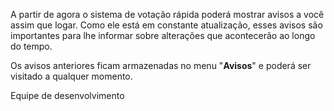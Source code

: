A partir de agora o sistema de votação rápida poderá mostrar avisos a você assim que logar. Como ele está em constante atualização, esses avisos são importantes para lhe informar sobre alterações que acontecerão ao longo do tempo.

Os avisos anteriores ficam armazenadas no menu "__Avisos__" e poderá ser visitado a qualquer momento.

Equipe de desenvolvimento